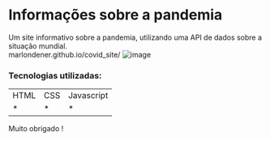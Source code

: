 <h1>Informações sobre a pandemia</h1>

Um site informativo sobre a pandemia, utilizando uma API de dados sobre a situação mundial.
<br>
marlondener.github.io/covid_site/
![image](https://user-images.githubusercontent.com/70349830/115424495-24a79300-a1d5-11eb-8d90-496f705fdbf6.png)

<h3>Tecnologias utilizadas:</h3>
<table>
  <tr>
    <td>HTML</td>
    <td>CSS</td>
    <td>Javascript</td>
  </tr>
   <tr>
    <td>*</td>
    <td>*</td>
    <td>*</td>
  </tr>
  
  
</table>


 Muito obrigado !
